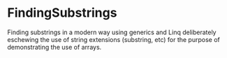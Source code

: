 # FindingSubstrings
Finding substrings in a modern way using generics and Linq deliberately eschewing the use of string extensions (substring, etc) 
for the purpose of demonstrating the use of arrays.

